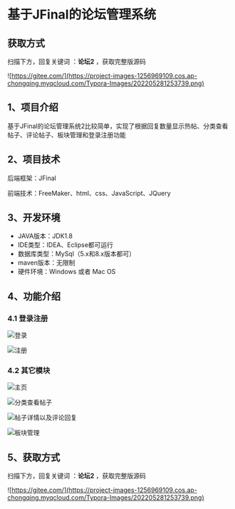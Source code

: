 # 基于JFinal的论坛管理系统

## 获取方式

扫描下方，回复关键词  ：**论坛2** ，获取完整版源码

![https://gitee.com/](https://project-images-1256969109.cos.ap-chongqing.myqcloud.com/Typora-Images/202205281253739.png)

## 1、项目介绍

基于JFinal的论坛管理系统2比较简单，实现了根据回复数量显示热帖、分类查看帖子、评论帖子、板块管理和登录注册功能


## 2、项目技术

后端框架：JFinal

前端技术：FreeMaker、html、css、JavaScript、JQuery

## 3、开发环境

- JAVA版本：JDK1.8
- IDE类型：IDEA、Eclipse都可运行
- 数据库类型：MySql（5.x和8.x版本都可） 
- maven版本：无限制
- 硬件环境：Windows 或者 Mac OS


## 4、功能介绍

### 4.1 登录注册

![登录](https://project-images-1256969109.cos.ap-chongqing.myqcloud.com/Typora-Images/202208091011852.jpg)

![注册](https://project-images-1256969109.cos.ap-chongqing.myqcloud.com/Typora-Images/202208091012859.jpg)

### 4.2 其它模块

![主页](https://project-images-1256969109.cos.ap-chongqing.myqcloud.com/Typora-Images/202208091012536.jpg)

![分类查看帖子](https://project-images-1256969109.cos.ap-chongqing.myqcloud.com/Typora-Images/202208091012758.jpg)

![帖子详情以及评论回复](https://project-images-1256969109.cos.ap-chongqing.myqcloud.com/Typora-Images/202208091012911.jpg)

![板块管理](https://project-images-1256969109.cos.ap-chongqing.myqcloud.com/Typora-Images/202208091012016.jpg)

## 5、获取方式

扫描下方，回复关键词  ：**论坛2** ，获取完整版源码



![https://gitee.com/](https://project-images-1256969109.cos.ap-chongqing.myqcloud.com/Typora-Images/202205281253739.png)

